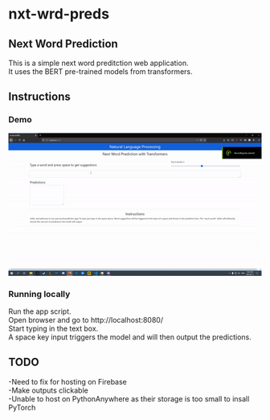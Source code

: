# nxt-wrd-preds
## Next Word Prediction
This is a simple next word preditction web application. <br />
It uses the BERT pre-trained models from transformers. <br />

## Instructions
### Demo
![Word Prediction](demo.gif)
### Running locally
Run the app script. <br />
Open browser and go to http://localhost:8080/ <br />
Start typing in the text box. <br />
A space key input triggers the model and will then output the predictions. <br />

## TODO
-Need to fix for hosting on Firebase <br />
-Make outputs clickable <br />
-Unable to host on PythonAnywhere as their storage is too small to insall PyTorch